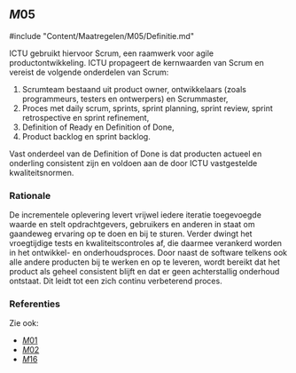 ## $M05$

#include "Content/Maatregelen/M05/Definitie.md"

ICTU gebruikt hiervoor Scrum, een raamwerk voor agile productontwikkeling. ICTU propageert de kernwaarden van Scrum en vereist de volgende onderdelen van Scrum:

1. Scrumteam bestaand uit product owner, ontwikkelaars (zoals programmeurs, testers en ontwerpers) en Scrummaster,
2. Proces met daily scrum, sprints, sprint planning, sprint review, sprint retrospective en sprint refinement,
3. Definition of Ready en Definition of Done,
4. Product backlog en sprint backlog.

Vast onderdeel van de Definition of Done is dat producten actueel en onderling consistent zijn en voldoen aan de door ICTU vastgestelde kwaliteitsnormen.

### Rationale

De incrementele oplevering levert vrijwel iedere iteratie toegevoegde waarde en stelt opdrachtgevers, gebruikers en anderen in staat om gaandeweg ervaring op te doen en bij te sturen. Verder dwingt het vroegtijdige tests en kwaliteitscontroles af, die daarmee verankerd worden in het ontwikkel- en onderhoudsproces. Door naast de software telkens ook alle andere producten bij te werken en op te leveren, wordt bereikt dat het product als geheel consistent blijft en dat er geen achterstallig onderhoud ontstaat. Dit leidt tot een zich continu verbeterend proces.

### Referenties

Zie ook:

* [$M01$](#m01)
* [$M02$](#m02)
* [$M16$](#m16)
